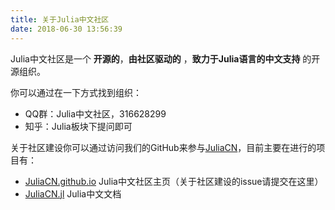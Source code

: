 ```yaml
---
title: 关于Julia中文社区
date: 2018-06-30 13:56:39
---
```


Julia中文社区是一个 **开源的**，**由社区驱动的** ，**致力于Julia语言的中文支持** 的开源组织。

你可以通过在一下方式找到组织：

* QQ群：Julia中文社区，316628299
* 知乎：Julia板块下提问即可

关于社区建设你可以通过访问我们的GitHub来参与[JuliaCN](https://github.com/JuliaCN)，目前主要在进行的项目有：

* [JuliaCN.github.io](https://github.com/JuliaCN/JuliaCN.github.io) Julia中文社区主页（关于社区建设的issue请提交在这里）
* [JuliaCN.jl](https://github.com/JuliaCN/JuliaCN.jl) Julia中文文档
